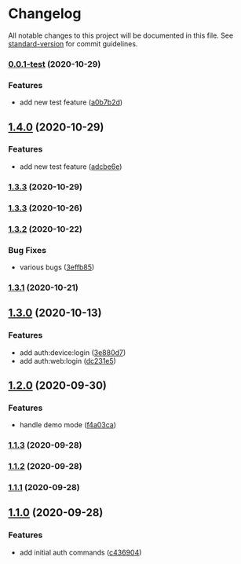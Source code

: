 # Changelog

All notable changes to this project will be documented in this file. See [standard-version](https://github.com/conventional-changelog/standard-version) for commit guidelines.

### [0.0.1-test](https://github.com/salesforcecli/plugin-auth/compare/v1.3.2...v0.0.1-test) (2020-10-29)

### Features

- add new test feature ([a0b7b2d](https://github.com/salesforcecli/plugin-auth/commit/a0b7b2de17655bc69ea7ea69962e182abbf89bb7))

## [1.4.0](https://github.com/salesforcecli/plugin-auth/compare/v1.3.2...v1.4.0) (2020-10-29)

### Features

- add new test feature ([adcbe6e](https://github.com/salesforcecli/plugin-auth/commit/adcbe6e7da4108c563b19ca192bbfefd4ad6547d))

### [1.3.3](https://github.com/salesforcecli/plugin-auth/compare/v1.3.2...v1.3.3) (2020-10-29)

### [1.3.3](https://github.com/salesforcecli/plugin-auth/compare/v1.3.2...v1.3.3) (2020-10-26)

### [1.3.2](https://github.com/salesforcecli/plugin-auth/compare/v1.3.1...v1.3.2) (2020-10-22)

### Bug Fixes

- various bugs ([3effb85](https://github.com/salesforcecli/plugin-auth/commit/3effb85fe3fbb79785984651cce85419e557022f))

### [1.3.1](https://github.com/salesforcecli/plugin-auth/compare/v1.3.0...v1.3.1) (2020-10-21)

## [1.3.0](https://github.com/salesforcecli/plugin-auth/compare/v1.2.0...v1.3.0) (2020-10-13)

### Features

- add auth:device:login ([3e880d7](https://github.com/salesforcecli/plugin-auth/commit/3e880d7133ea045726a28d818e3118d8a602662f))
- add auth:web:login ([dc231e5](https://github.com/salesforcecli/plugin-auth/commit/dc231e581e6648b45ce06e249585a7a21cc93df4))

## [1.2.0](https://github.com/salesforcecli/plugin-auth/compare/v1.1.3...v1.2.0) (2020-09-30)

### Features

- handle demo mode ([f4a03ca](https://github.com/salesforcecli/plugin-auth/commit/f4a03caee5caec01f7d9bbc9ce501f2d37111d6c))

### [1.1.3](https://github.com/salesforcecli/plugin-auth/compare/v1.1.2...v1.1.3) (2020-09-28)

### [1.1.2](https://github.com/salesforcecli/plugin-auth/compare/v1.1.1...v1.1.2) (2020-09-28)

### [1.1.1](https://github.com/salesforcecli/plugin-auth/compare/v1.1.0...v1.1.1) (2020-09-28)

## [1.1.0](https://github.com/salesforcecli/plugin-auth/compare/v1.0.0...v1.1.0) (2020-09-28)

### Features

- add initial auth commands ([c436904](https://github.com/salesforcecli/plugin-auth/commit/c4369047d12e54a1c48fae5fcb86927adc0d0362))
